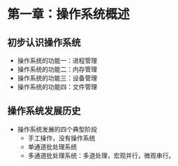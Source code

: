 # 第一章：操作系统概述
## 初步认识操作系统
- 操作系统的功能一：进程管理
- 操作系统的功能二：内存管理
- 操作系统的功能三：设备管理
- 操作系统的功能四：文件管理
## 操作系统发展历史
- 操作系统发展的四个典型阶段
  - 手工操作，没有操作系统
  - 单通道批处理系统
  - 多通道批处理系统：多道处理，宏观并行，微观串行。
